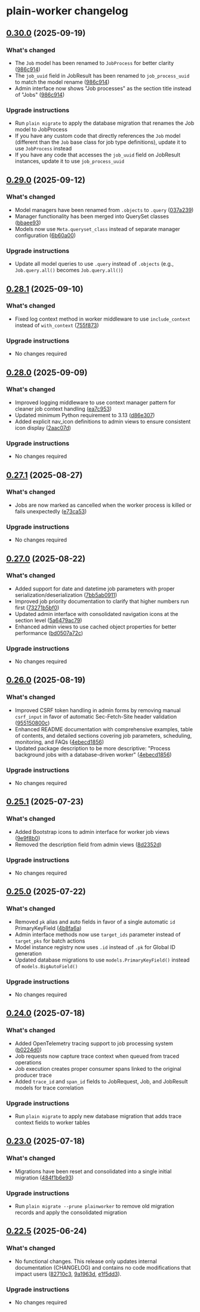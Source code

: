 # plain-worker changelog

## [0.30.0](https://github.com/dropseed/plain/releases/plain-worker@0.30.0) (2025-09-19)

### What's changed

- The `Job` model has been renamed to `JobProcess` for better clarity ([986c914](https://github.com/dropseed/plain/commit/986c914))
- The `job_uuid` field in JobResult has been renamed to `job_process_uuid` to match the model rename ([986c914](https://github.com/dropseed/plain/commit/986c914))
- Admin interface now shows "Job processes" as the section title instead of "Jobs" ([986c914](https://github.com/dropseed/plain/commit/986c914))

### Upgrade instructions

- Run `plain migrate` to apply the database migration that renames the Job model to JobProcess
- If you have any custom code that directly references the `Job` model (different than the `Job` base class for job type definitions), update it to use `JobProcess` instead
- If you have any code that accesses the `job_uuid` field on JobResult instances, update it to use `job_process_uuid`

## [0.29.0](https://github.com/dropseed/plain/releases/plain-worker@0.29.0) (2025-09-12)

### What's changed

- Model managers have been renamed from `.objects` to `.query` ([037a239](https://github.com/dropseed/plain/commit/037a239ef4))
- Manager functionality has been merged into QuerySet classes ([bbaee93](https://github.com/dropseed/plain/commit/bbaee93839))
- Models now use `Meta.queryset_class` instead of separate manager configuration ([6b60a00](https://github.com/dropseed/plain/commit/6b60a00731))

### Upgrade instructions

- Update all model queries to use `.query` instead of `.objects` (e.g., `Job.query.all()` becomes `Job.query.all()`)

## [0.28.1](https://github.com/dropseed/plain/releases/plain-worker@0.28.1) (2025-09-10)

### What's changed

- Fixed log context method in worker middleware to use `include_context` instead of `with_context` ([755f873](https://github.com/dropseed/plain/commit/755f873986))

### Upgrade instructions

- No changes required

## [0.28.0](https://github.com/dropseed/plain/releases/plain-worker@0.28.0) (2025-09-09)

### What's changed

- Improved logging middleware to use context manager pattern for cleaner job context handling ([ea7c953](https://github.com/dropseed/plain/commit/ea7c9537e3))
- Updated minimum Python requirement to 3.13 ([d86e307](https://github.com/dropseed/plain/commit/d86e307efb))
- Added explicit nav_icon definitions to admin views to ensure consistent icon display ([2aac07d](https://github.com/dropseed/plain/commit/2aac07de4e))

### Upgrade instructions

- No changes required

## [0.27.1](https://github.com/dropseed/plain/releases/plain-worker@0.27.1) (2025-08-27)

### What's changed

- Jobs are now marked as cancelled when the worker process is killed or fails unexpectedly ([e73ca53](https://github.com/dropseed/plain/commit/e73ca53c3d))

### Upgrade instructions

- No changes required

## [0.27.0](https://github.com/dropseed/plain/releases/plain-worker@0.27.0) (2025-08-22)

### What's changed

- Added support for date and datetime job parameters with proper serialization/deserialization ([7bb5ab0911](https://github.com/dropseed/plain/commit/7bb5ab0911))
- Improved job priority documentation to clarify that higher numbers run first ([73271b5bf0](https://github.com/dropseed/plain/commit/73271b5bf0))
- Updated admin interface with consolidated navigation icons at the section level ([5a6479ac79](https://github.com/dropseed/plain/commit/5a6479ac79))
- Enhanced admin views to use cached object properties for better performance ([bd0507a72c](https://github.com/dropseed/plain/commit/bd0507a72c))

### Upgrade instructions

- No changes required

## [0.26.0](https://github.com/dropseed/plain/releases/plain-worker@0.26.0) (2025-08-19)

### What's changed

- Improved CSRF token handling in admin forms by removing manual `csrf_input` in favor of automatic Sec-Fetch-Site header validation ([955150800c](https://github.com/dropseed/plain/commit/955150800c))
- Enhanced README documentation with comprehensive examples, table of contents, and detailed sections covering job parameters, scheduling, monitoring, and FAQs ([4ebecd1856](https://github.com/dropseed/plain/commit/4ebecd1856))
- Updated package description to be more descriptive: "Process background jobs with a database-driven worker" ([4ebecd1856](https://github.com/dropseed/plain/commit/4ebecd1856))

### Upgrade instructions

- No changes required

## [0.25.1](https://github.com/dropseed/plain/releases/plain-worker@0.25.1) (2025-07-23)

### What's changed

- Added Bootstrap icons to admin interface for worker job views ([9e9f8b0](https://github.com/dropseed/plain/commit/9e9f8b0e2ccc3174f05034e6e908bb26345e1a5c))
- Removed the description field from admin views ([8d2352d](https://github.com/dropseed/plain/commit/8d2352db94277ddd87b6a480783c9f740b6e806f))

### Upgrade instructions

- No changes required

## [0.25.0](https://github.com/dropseed/plain/releases/plain-worker@0.25.0) (2025-07-22)

### What's changed

- Removed `pk` alias and auto fields in favor of a single automatic `id` PrimaryKeyField ([4b8fa6a](https://github.com/dropseed/plain/commit/4b8fa6aef126a15e48b5f85e0652adf841eb7b5c))
- Admin interface methods now use `target_ids` parameter instead of `target_pks` for batch actions
- Model instance registry now uses `.id` instead of `.pk` for Global ID generation
- Updated database migrations to use `models.PrimaryKeyField()` instead of `models.BigAutoField()`

### Upgrade instructions

- No changes required

## [0.24.0](https://github.com/dropseed/plain/releases/plain-worker@0.24.0) (2025-07-18)

### What's changed

- Added OpenTelemetry tracing support to job processing system ([b0224d0](https://github.com/dropseed/plain/commit/b0224d0418))
- Job requests now capture trace context when queued from traced operations
- Job execution creates proper consumer spans linked to the original producer trace
- Added `trace_id` and `span_id` fields to JobRequest, Job, and JobResult models for trace correlation

### Upgrade instructions

- Run `plain migrate` to apply new database migration that adds trace context fields to worker tables

## [0.23.0](https://github.com/dropseed/plain/releases/plain-worker@0.23.0) (2025-07-18)

### What's changed

- Migrations have been reset and consolidated into a single initial migration ([484f1b6e93](https://github.com/dropseed/plain/commit/484f1b6e93))

### Upgrade instructions

- Run `plain migrate --prune plainworker` to remove old migration records and apply the consolidated migration

## [0.22.5](https://github.com/dropseed/plain/releases/plain-worker@0.22.5) (2025-06-24)

### What's changed

- No functional changes. This release only updates internal documentation (CHANGELOG) and contains no code modifications that impact users ([82710c3](https://github.com/dropseed/plain/commit/82710c3), [9a1963d](https://github.com/dropseed/plain/commit/9a1963d), [e1f5dd3](https://github.com/dropseed/plain/commit/e1f5dd3)).

### Upgrade instructions

- No changes required
